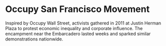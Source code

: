 # Occupy San Francisco Movement

Inspired by Occupy Wall Street, activists gathered in 2011 at Justin Herman Plaza to protest economic inequality and corporate influence. The encampment near the Embarcadero lasted weeks and sparked similar demonstrations nationwide.
